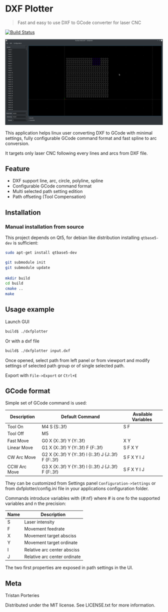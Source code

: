 # DXF Plotter

> Fast and easy to use DXF to GCode converter for laser CNC


[![Build Status](https://travis-ci.com/panzergame/dxfplotter.svg?branch=develop)](https://travis-ci.com/panzergame/dxfplotter)

![](doc/screen.png)

This application helps linux user converting DXF to GCode with minimal settings, fully configurable GCode command format and fast spline to arc conversion. 

It targets only laser CNC following every lines and arcs from DXF file.


## Feature

* DXF support line, arc, circle, polyline, spline
* Configurable GCode command format
* Multi selected path setting edition
* Path offseting (Tool Compensation)

## Installation

### Manual installation from source

This project depends on Qt5, for debian like distribution installing `qtbase5-dev` is sufficient:

```sh
sudo apt-get install qtbase5-dev
```

```sh
git submodule init
git submodule update

mkdir build
cd build
cmake ..
make
```

## Usage example

Launch GUI

```sh
build$ ./dxfplotter
```

Or with a dxf file

```sh
build$ ./dxfplotter input.dxf
```

Once opened, select path from left panel or from viewport and modify settings of selected path group or of single selected path. 

Export with `File->Export` or `Ctrl+E`

## GCode format

Simple set of GCode command is used:


| Description | Default Command | Available Variables |
| - | - | - |
| Tool On | M4 S \{S:.3f} | S F |
| Tool Off | M5 | |
| Fast Move | G0 X \{X:.3f} Y \{Y:.3f} | X Y |
| Linear Move | G1 X \{X:.3f} Y \{Y:.3f} F \{F:.3f} | S F X Y |
| CW Arc Move | G2 X \{X:.3f} Y \{Y:.3f} I \{I:.3f} J \{J:.3f} F \{F:.3f} | S F X Y I J |
| CCW Arc Move | G3 X \{X:.3f} Y \{Y:.3f} I \{I:.3f} J \{J:.3f} F \{F:.3f} | S F X Y I J |

They can be customized from Settings panel `Configuration->Settings` or from dxfplotter/config.ini file in your applications configuration folder.

Commands introduce variables with {#:nf} where # is one fo the supported variables and n the precision: 

| Name | Description |
| - | - |
| S | Laser intensity |
| F | Movement feedrate |
| X | Movement target absciss |
| Y | Movement target ordinate|
| I | Relative arc center absciss |
| J | Relative arc center ordinate |

The two first properties are exposed in path settings in the UI.

## Meta

Tristan Porteries

Distributed under the MIT license. See LICENSE.txt for more information.
